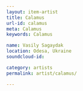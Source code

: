 ```yaml
---
layout: item-artist
title: Calamus
url-id: calamus
meta: Calamus
keywords: Calamus

name: Vasily Sagaydak
location: Odesa, Ukraine
soundcloud-id: 

category: artists
permalink: artist/calamus/

---
```



